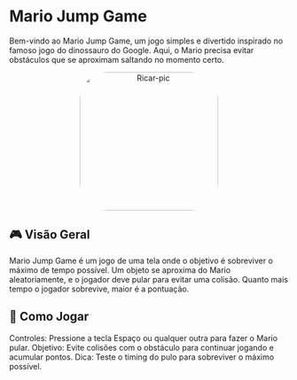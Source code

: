# Mario Jump Game #
 Bem-vindo  ao Mario Jump Game, um jogo simples e divertido inspirado no famoso jogo do dinossauro do Google. Aqui, o Mario precisa evitar obstáculos que se aproximam saltando no momento certo.

  <div style="display: inline_block " align="center">
    <img  alt="Ricar-pic" height="250" style="border-radius:50px;" src="https://media.tenor.com/UkvleU1dQK4AAAAi/2d-mario-running.gif">
 </div>

## 🎮 Visão Geral ##
Mario Jump Game é um jogo de uma tela onde o objetivo é sobreviver o máximo de tempo possível. Um objeto se aproxima do Mario aleatoriamente, e o jogador deve pular para evitar uma colisão. Quanto mais tempo o jogador sobrevive, maior é a pontuação.

## 🚀 Como Jogar ##
Controles: Pressione a tecla Espaço ou qualquer outra para fazer o Mario pular.
Objetivo: Evite colisões com o obstáculo para continuar jogando e acumular pontos.
Dica: Teste o timing do pulo para sobreviver o máximo possível.
